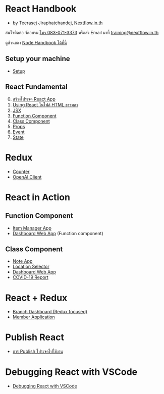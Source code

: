 
# React Handbook

- by Teerasej Jiraphatchandej, [Nextflow.in.th](https://www.nextflow.in.th)

สนใจติดต่อ จัดอบรม [โทร 083-071-3373](tel:083-071-3373) หรือส่ง Email มาที่ [training@nextflow.in.th](mailto:training@nextflow.in.th)

ดูส่วนของ [Node Handbook ได้ที่นี่](https://github.com/teerasej/node-handbook/)

## Setup your machine

- [Setup](setup.md)


## React Fundamental 


0. [สร้างโปรเจค React App](/create-react-app.md)
1. [Using React ในไฟล์ HTML ธรรมดา](/using-react.md)
2. [JSX](/jsx.md)
3. [Function Component](/function-component.md)
4. [Class Component](/class-component.md)
5. [Props](/props.md)
6. [Event](/event.md)
7. [State](/state.md)

# Redux 

- [Counter](/practice/counter/readme.md)
- [OpenAI Client](/practice/openai/readme.md)


# React in Action 

## Function Component 

- [Item Manager App](/practice/item-manager-app/readme.md)
- [Dashboard Web App](practice/dashboard-app-function-component/readme.md) (Function component)

## Class Component

- [Note App](/practice/note-app-saga/readme.md)
- [Location Selector](/practice/location-selector/readme.md)
- [Dashboard Web App](practice/dashboard-app/readme.md)
- [COVID-19 Report](practice/covid-today/readme.md)

# React + Redux 

- [Branch Dashboard (Redux focused)](practice/dashboard-app-redux-focus/readme.md)
- [Member Application](practice/member-app/readme.md)

# Publish React

- [การ Publish โปรเจคไปใช้งาน](publish.md) 

# Debugging React with VSCode

- [Debugging React with VSCode](/debugging.md)
